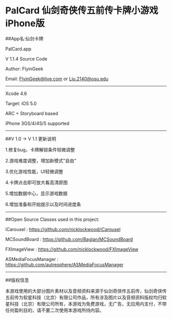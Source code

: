 PalCard 仙剑奇侠传五前传卡牌小游戏iPhone版
====================================

##App名:仙剑卡牌

PalCard.app

V 1.1.4 Source Code

Author: FlyinGeek

Email: FlyinGeek@live.com or Liu.2140@osu.edu

--------------------------------

Xcode 4.6

Target: iOS 5.0

ARC + Storyboard based

iPhone 3GS/4/4S/5 supported

--------------------------------

##V 1.0 -> V 1.1 更新说明

1.修复bug，卡牌解锁条件轻微调整

2.游戏难度调整，增加新模式"自由"

3.优化游戏性能，UI轻微调整

4.卡牌点击即可放大看高清原图

5.增加数据中心，显示游戏数据

6.增加准备和开始提示以及时间进度条

--------------------------------

##Open Source Classes used in this project:


iCarousel : https://github.com/nicklockwood/iCarousel

MCSoundBoard : https://github.com/Baglan/MCSoundBoard

FXImageView : https://github.com/nicklockwood/FXImageView

ASMediaFocusManager : https://github.com/autresphere/ASMediaFocusManager

--------------------------------

##版权信息

本游戏使用的大部分图片素材以及音频资料来源于仙剑奇侠传五前传，仙剑奇侠传五前传为软星科技（北京）有限公司作品，所有涉及图片以及音频资料版权均归软星科技（北京）有限公司所有，本游戏为免费游戏，无广告，无应用内支付，不带任何盈利目的，请不要二次使用本游戏所持内容。


